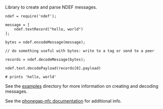 Library to create and parse NDEF messages.

    ndef = require('ndef');
    
    message = [
        ndef.textRecord("hello, world")
    ];

    bytes = ndef.encodeMessage(message);
    
    // do something useful with bytes: write to a tag or send to a peer
      
    records = ndef.decodeMessage(bytes);

    ndef.text.decodePayload(records[0].payload)

    # prints 'hello, world'
            
See the [examples](examples) directory for more information on creating and decoding messages.

See the [phonegap-nfc documentation](https://github.com/chariotsolutions/phonegap-nfc#ndef) for additional info.
